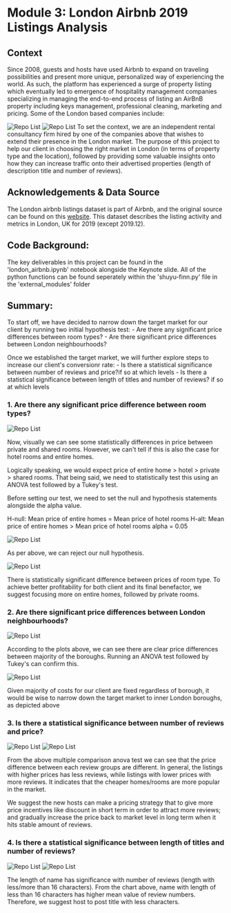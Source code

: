 # Module 3: London Airbnb 2019 Listings Analysis

## Context
Since 2008, guests and hosts have used Airbnb to expand on traveling possibilities and present more unique, personalized way of experiencing the world. As such, the platform has experienced a surge of property listing which eventually led to emergence of hospitality management companies specializing in managing the end-to-end process of listing an AirBnB property including keys management, professional cleaning, marketing and pricing. Some of the London based companies include:

![Repo List](pictures/airsorted.jpg)
![Repo List](pictures/hostmaker.jpg)
To set the context, we are an independent rental consultancy firm hired by one of the companies above that wishes to extend their presence in the London market. The purpose of this project to help our client in choosing the right market in London (in terms of property type and the location), followed by providing some valuable insights onto how they can increase traffic onto their advertised properties (length of description title and number of reviews).


## Acknowledgements & Data Source
The London airbnb listings dataset is part of Airbnb, and the original source can be found on this [website](http://insideairbnb.com/). This dataset describes the listing activity and metrics in London, UK for 2019 (except 2019.12).

## Code Background:
The key deliverables in this project can be found in the 'london_airbnb.ipynb' notebook alongside the Keynote slide. All of the python functions can be found seperately within the 'shuyu-finn.py' file in the 'external_modules' folder


## Summary:
To start off, we have decided to narrow down the target market for our client by running two initial hypothesis test:
    - Are there any significant price differences between room types?
    - Are there significant price differences between London neighbourhoods?
 
Once we established the target market, we will further explore steps to increase our client's conversionr rate:
    - Is there a statistical significance between number of reviews and price?if so at which levels
    - Is there a statistical significance between length of titles and number of reviews? if so at which levels

### 1. Are there any significant price difference between room types?

![Repo List](pictures/Rooms_Distributions.png)

Now, visually we can see some statistically differences in price between private and shared rooms. However, we can't tell if this is also the case for hotel rooms and entire homes.

Logically speaking, we would expect price of entire home > hotel > private > shared rooms. That being said, we need to statistically test this using an ANOVA test followed by a Tukey's test. 

Before setting our test, we need to set the null and hypothesis statements alongside the alpha value.

H-null: Mean price of entire homes = Mean price of hotel rooms
H-alt: Mean price of entire homes > Mean price of hotel rooms
alpha = 0.05

![Repo List](pictures/Tukey.png)

As per above, we can reject our null hypothesis.  

![Repo List](pictures/Profitability.png)

There is statistically significant difference between prices of room type. To achieve better profitability for both client and its final benefactor, we suggest focusing more on entire homes, followed by private rooms.

### 2. Are there significant price differences between London neighbourhoods?

![Repo List](pictures/Violin.png)

According to the plots above, we can see there are clear price differences between majority of the boroughs. Running an ANOVA test followed by Tukey's can confirm this.

![Repo List](pictures/LondonMap.png)

Given majority of costs for our client are fixed regardless of borough, it would be wise to narrow down the target market to inner London boroughs, as depicted above

### 3. Is there a statistical significance between number of reviews and price? 

![Repo List](pictures/Reviews.png)
![Repo List](pictures/table1.png)

From the above multiple comparison anova test we can see that the price difference between each review groups are different. In general, the listings with higher prices has less reviews, while listings with lower prices with more reviews. It indicates that the cheaper homes/rooms are more popular in the market.

We suggest the new hosts can make a pricing strategy that to give more price incentives like discount in short term in order to attract more reviews; and gradually increase the price back to market level in long term when it hits stable amount of reviews.

### 4. Is there a statistical significance between length of titles and number of reviews?

![Repo List](pictures/review.png)
![Repo List](pictures/reviewboxplot.png)

The length of name has significance with number of reviews (length with less/more than 16 characters). From the chart above, name with length of less than 16 characters has higher mean value of review numbers. Therefore, we suggest host to post title with less characters.
